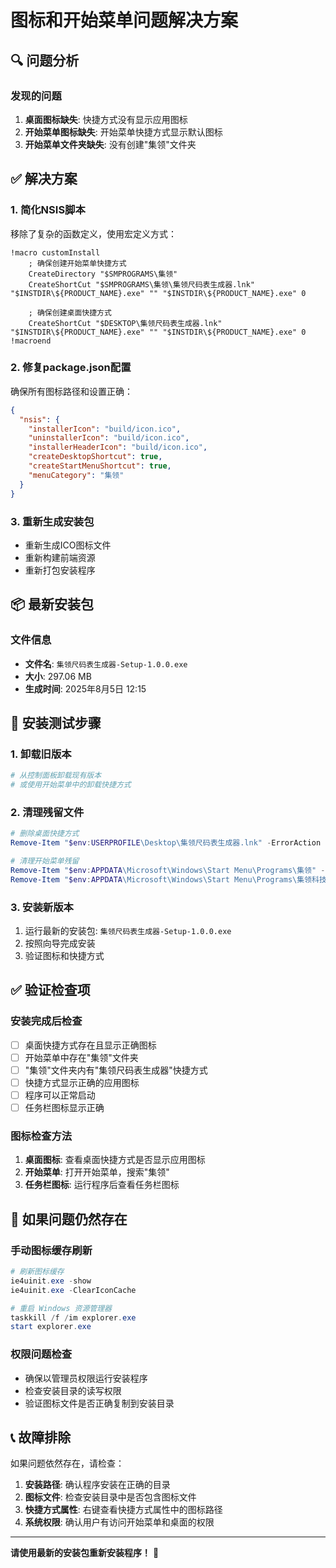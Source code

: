 # 图标和开始菜单问题解决方案

## 🔍 问题分析

### 发现的问题
1. **桌面图标缺失**: 快捷方式没有显示应用图标
2. **开始菜单图标缺失**: 开始菜单快捷方式显示默认图标
3. **开始菜单文件夹缺失**: 没有创建"集领"文件夹

## ✅ 解决方案

### 1. 简化NSIS脚本
移除了复杂的函数定义，使用宏定义方式：
```nsis
!macro customInstall
    ; 确保创建开始菜单快捷方式
    CreateDirectory "$SMPROGRAMS\集领"
    CreateShortCut "$SMPROGRAMS\集领\集领尺码表生成器.lnk" "$INSTDIR\${PRODUCT_NAME}.exe" "" "$INSTDIR\${PRODUCT_NAME}.exe" 0
    
    ; 确保创建桌面快捷方式
    CreateShortCut "$DESKTOP\集领尺码表生成器.lnk" "$INSTDIR\${PRODUCT_NAME}.exe" "" "$INSTDIR\${PRODUCT_NAME}.exe" 0
!macroend
```

### 2. 修复package.json配置
确保所有图标路径和设置正确：
```json
{
  "nsis": {
    "installerIcon": "build/icon.ico",
    "uninstallerIcon": "build/icon.ico", 
    "installerHeaderIcon": "build/icon.ico",
    "createDesktopShortcut": true,
    "createStartMenuShortcut": true,
    "menuCategory": "集领"
  }
}
```

### 3. 重新生成安装包
- 重新生成ICO图标文件
- 重新构建前端资源
- 重新打包安装程序

## 📦 最新安装包

### 文件信息
- **文件名**: `集领尺码表生成器-Setup-1.0.0.exe`
- **大小**: 297.06 MB
- **生成时间**: 2025年8月5日 12:15

## 🚀 安装测试步骤

### 1. 卸载旧版本
```powershell
# 从控制面板卸载现有版本
# 或使用开始菜单中的卸载快捷方式
```

### 2. 清理残留文件
```powershell
# 删除桌面快捷方式
Remove-Item "$env:USERPROFILE\Desktop\集领尺码表生成器.lnk" -ErrorAction SilentlyContinue

# 清理开始菜单残留
Remove-Item "$env:APPDATA\Microsoft\Windows\Start Menu\Programs\集领" -Recurse -ErrorAction SilentlyContinue
Remove-Item "$env:APPDATA\Microsoft\Windows\Start Menu\Programs\集领科技" -Recurse -ErrorAction SilentlyContinue
```

### 3. 安装新版本
1. 运行最新的安装包: `集领尺码表生成器-Setup-1.0.0.exe`
2. 按照向导完成安装
3. 验证图标和快捷方式

## ✅ 验证检查项

### 安装完成后检查
- [ ] 桌面快捷方式存在且显示正确图标
- [ ] 开始菜单中存在"集领"文件夹
- [ ] "集领"文件夹内有"集领尺码表生成器"快捷方式
- [ ] 快捷方式显示正确的应用图标
- [ ] 程序可以正常启动
- [ ] 任务栏图标显示正确

### 图标检查方法
1. **桌面图标**: 查看桌面快捷方式是否显示应用图标
2. **开始菜单**: 打开开始菜单，搜索"集领"
3. **任务栏图标**: 运行程序后查看任务栏图标

## 🔧 如果问题仍然存在

### 手动图标缓存刷新
```powershell
# 刷新图标缓存
ie4uinit.exe -show
ie4uinit.exe -ClearIconCache

# 重启 Windows 资源管理器
taskkill /f /im explorer.exe
start explorer.exe
```

### 权限问题检查
- 确保以管理员权限运行安装程序
- 检查安装目录的读写权限
- 验证图标文件是否正确复制到安装目录

## 📞 故障排除

如果问题依然存在，请检查：
1. **安装路径**: 确认程序安装在正确的目录
2. **图标文件**: 检查安装目录中是否包含图标文件
3. **快捷方式属性**: 右键查看快捷方式属性中的图标路径
4. **系统权限**: 确认用户有访问开始菜单和桌面的权限

---

**请使用最新的安装包重新安装程序！** 🎯
